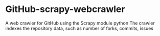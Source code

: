 # GitHub-scrapy-webcrawler
A web crawler for GitHub using the Scrapy module python
The crawler indexes the repository data, such as number of forks, commits, issues
